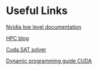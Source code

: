 # Useful Links

[Nvidia low level documentation](https://docs.nvidia.com/cuda/parallel-thread-execution/index.html)

[HPC blog](https://docs.nvidia.com/cuda/parallel-thread-execution/index.html)

[Cuda SAT solver](https://github.com/muhos/ParaFROST)

[Dynamic programming guide CUDA](https://developer.nvidia.com/blog/boosting-dynamic-programming-performance-using-nvidia-hopper-gpu-dpx-instructions/)
